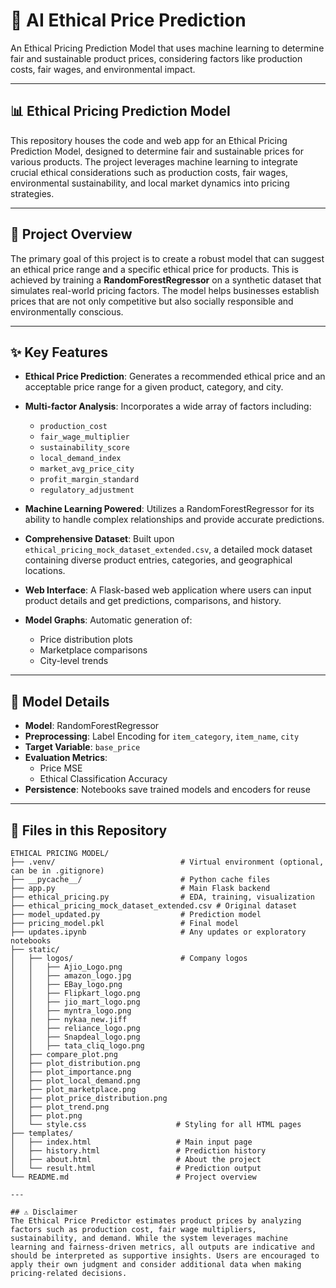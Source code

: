 
# 🧠 AI Ethical Price Prediction

An Ethical Pricing Prediction Model that uses machine learning to determine fair and sustainable product prices, considering factors like production costs, fair wages, and environmental impact.

---

## 📊 Ethical Pricing Prediction Model

This repository houses the code and web app for an Ethical Pricing Prediction Model, designed to determine fair and sustainable prices for various products. The project leverages machine learning to integrate crucial ethical considerations such as production costs, fair wages, environmental sustainability, and local market dynamics into pricing strategies.

---

## 🧠 Project Overview

The primary goal of this project is to create a robust model that can suggest an ethical price range and a specific ethical price for products. This is achieved by training a **RandomForestRegressor** on a synthetic dataset that simulates real-world pricing factors. The model helps businesses establish prices that are not only competitive but also socially responsible and environmentally conscious.

---

##  ✨ Key Features

- **Ethical Price Prediction**: Generates a recommended ethical price and an acceptable price range for a given product, category, and city.

- **Multi-factor Analysis**: Incorporates a wide array of factors including:
  - `production_cost`
  - `fair_wage_multiplier`
  - `sustainability_score`
  - `local_demand_index`
  - `market_avg_price_city`
  - `profit_margin_standard`
  - `regulatory_adjustment`

- **Machine Learning Powered**: Utilizes a RandomForestRegressor for its ability to handle complex relationships and provide accurate predictions.

- **Comprehensive Dataset**: Built upon `ethical_pricing_mock_dataset_extended.csv`, a detailed mock dataset containing diverse product entries, categories, and geographical locations.

- **Web Interface**: A Flask-based web application where users can input product details and get predictions, comparisons, and history.

- **Model Graphs**: Automatic generation of:
  - Price distribution plots
  - Marketplace comparisons
  - City-level trends

---

## 🧪 Model Details

- **Model**: RandomForestRegressor
- **Preprocessing**: Label Encoding for `item_category`, `item_name`, `city`
- **Target Variable**: `base_price`
- **Evaluation Metrics**:
  - Price MSE
  - Ethical Classification Accuracy
- **Persistence**: Notebooks save trained models and encoders for reuse
  
---


## 📁 Files in this Repository

```
ETHICAL PRICING MODEL/
├── .venv/                            # Virtual environment (optional, can be in .gitignore)
├── __pycache__/                      # Python cache files
├── app.py                            # Main Flask backend
├── ethical_pricing.py                # EDA, training, visualization
├── ethical_pricing_mock_dataset_extended.csv # Original dataset
├── model_updated.py                  # Prediction model
├── pricing_model.pkl                 # Final model
├── updates.ipynb                     # Any updates or exploratory notebooks
├── static/
│   ├── logos/                        # Company logos
│   │   ├── Ajio_Logo.png
│   │   ├── amazon_logo.jpg
│   │   ├── EBay_logo.png
│   │   ├── Flipkart_logo.png
│   │   ├── jio_mart_logo.png
│   │   ├── myntra_logo.png
│   │   ├── nykaa_new.jiff
│   │   ├── reliance_logo.png
│   │   ├── Snapdeal_logo.png
│   │   ├── tata_cliq_logo.png
│   ├── compare_plot.png
│   ├── plot_distribution.png
│   ├── plot_importance.png
│   ├── plot_local_demand.png
│   ├── plot_marketplace.png
│   ├── plot_price_distribution.png
│   ├── plot_trend.png
│   ├── plot.png
│   └── style.css                    # Styling for all HTML pages
├── templates/
│   ├── index.html                   # Main input page
│   ├── history.html                 # Prediction history
│   ├── about.html                   # About the project
│   └── result.html                  # Prediction output
└── README.md                        # Project overview

---

## ⚠️ Disclaimer
The Ethical Price Predictor estimates product prices by analyzing factors such as production cost, fair wage multipliers, sustainability, and demand. While the system leverages machine learning and fairness-driven metrics, all outputs are indicative and should be interpreted as supportive insights. Users are encouraged to apply their own judgment and consider additional data when making pricing-related decisions.
